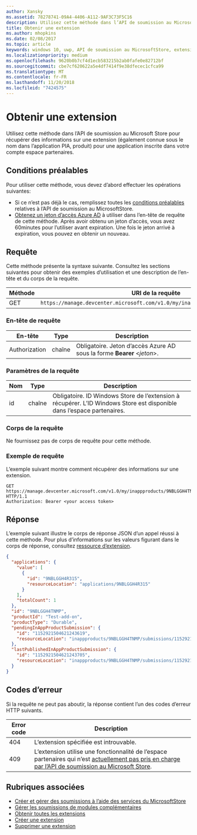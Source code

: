 ```yaml
---
author: Xansky
ms.assetid: 78278741-09A4-4406-A112-9AF3C73F5C16
description: Utilisez cette méthode dans l’API de soumission au Microsoft Store pour récupérer des informations sur une extension pour une application inscrite dans votre compte espace partenaires.
title: Obtenir une extension
ms.author: mhopkins
ms.date: 02/08/2017
ms.topic: article
keywords: windows 10, uwp, API de soumission au MicrosoftStore, extension, produit in-app, PIA
ms.localizationpriority: medium
ms.openlocfilehash: 9620b0b7cf4d1ecb583215b2ab0fafe0e82712bf
ms.sourcegitcommit: cbe7cf620622a5e4df7414f9e38dfecec1cfca99
ms.translationtype: MT
ms.contentlocale: fr-FR
ms.lasthandoff: 11/20/2018
ms.locfileid: "7424575"
---
```

# <a name="get-an-add-on"></a>Obtenir une extension

Utilisez cette méthode dans l’API de soumission au Microsoft Store pour récupérer des informations sur une extension (également connue sous le nom dans l’application PIA, produit) pour une application inscrite dans votre compte espace partenaires.

## <a name="prerequisites"></a>Conditions préalables

Pour utiliser cette méthode, vous devez d’abord effectuer les opérations suivantes:

* Si ce n’est pas déjà le cas, remplissez toutes les [conditions préalables](create-and-manage-submissions-using-windows-store-services.md#prerequisites) relatives à l’API de soumission au MicrosoftStore.
* [Obtenez un jeton d’accès Azure AD](create-and-manage-submissions-using-windows-store-services.md#obtain-an-azure-ad-access-token) à utiliser dans l’en-tête de requête de cette méthode. Après avoir obtenu un jeton d’accès, vous avez 60minutes pour l’utiliser avant expiration. Une fois le jeton arrivé à expiration, vous pouvez en obtenir un nouveau.

## <a name="request"></a>Requête

Cette méthode présente la syntaxe suivante. Consultez les sections suivantes pour obtenir des exemples d’utilisation et une description de l’en-tête et du corps de la requête.

| Méthode | URI de la requête                                                      |
|--------|------------------------------------------------------------------|
| GET    | ```https://manage.devcenter.microsoft.com/v1.0/my/inappproducts/{inAppProductId}``` |


### <a name="request-header"></a>En-tête de requête

| En-tête        | Type   | Description                                                                 |
|---------------|--------|-----------------------------------------------------------------------------|
| Authorization | chaîne | Obligatoire. Jeton d’accès Azure AD sous la forme **Bearer** &lt;*jeton*&gt;. |


### <a name="request-parameters"></a>Paramètres de la requête

| Nom        | Type   | Description                                                                 |
|---------------|--------|-----------------------------------------------------------------------------|
| id | chaîne | Obligatoire. ID Windows Store de l’extension à récupérer. L’ID Windows Store est disponible dans l’espace partenaires.  |


### <a name="request-body"></a>Corps de la requête

Ne fournissez pas de corps de requête pour cette méthode.


### <a name="request-example"></a>Exemple de requête

L’exemple suivant montre comment récupérer des informations sur une extension.

```
GET https://manage.devcenter.microsoft.com/v1.0/my/inappproducts/9NBLGGH4TNMP HTTP/1.1
Authorization: Bearer <your access token>
```

## <a name="response"></a>Réponse

L’exemple suivant illustre le corps de réponse JSON d’un appel réussi à cette méthode. Pour plus d’informations sur les valeurs figurant dans le corps de réponse, consultez [ressource d’extension](manage-add-ons.md#add-on-object).

```json
{
  "applications": {
    "value": [
      {
        "id": "9NBLGGH4R315",
        "resourceLocation": "applications/9NBLGGH4R315"
      }
    ],
    "totalCount": 1
  },
  "id": "9NBLGGH4TNMP",
  "productId": "Test-add-on",
  "productType": "Durable",
  "pendingInAppProductSubmission": {
    "id": "1152921504621243619",
    "resourceLocation": "inappproducts/9NBLGGH4TNMP/submissions/1152921504621243619"
  },
  "lastPublishedInAppProductSubmission": {
    "id": "1152921504621243705",
    "resourceLocation": "inappproducts/9NBLGGH4TNMP/submissions/1152921504621243705"
  }
}
```

## <a name="error-codes"></a>Codes d’erreur

Si la requête ne peut pas aboutir, la réponse contient l’un des codes d’erreur HTTP suivants.

| Error code |  Description   |
|--------|------------------|
| 404  | L’extension spécifiée est introuvable. |
| 409  | L’extension utilise une fonctionnalité de l’espace partenaires qui n’est [actuellement pas pris en charge par l’API de soumission au Microsoft Store](create-and-manage-submissions-using-windows-store-services.md#not_supported).  |


## <a name="related-topics"></a>Rubriques associées

* [Créer et gérer des soumissions à l’aide des services du MicrosoftStore](create-and-manage-submissions-using-windows-store-services.md)
* [Gérer les soumissions de modules complémentaires](manage-add-on-submissions.md)
* [Obtenir toutes les extensions](get-all-add-ons.md)
* [Créer une extension](create-an-add-on.md)
* [Supprimer une extension](delete-an-add-on.md)
